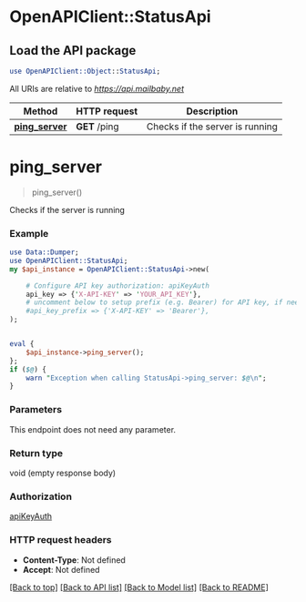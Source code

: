 # OpenAPIClient::StatusApi

## Load the API package
```perl
use OpenAPIClient::Object::StatusApi;
```

All URIs are relative to *https://api.mailbaby.net*

Method | HTTP request | Description
------------- | ------------- | -------------
[**ping_server**](StatusApi.md#ping_server) | **GET** /ping | Checks if the server is running


# **ping_server**
> ping_server()

Checks if the server is running

### Example
```perl
use Data::Dumper;
use OpenAPIClient::StatusApi;
my $api_instance = OpenAPIClient::StatusApi->new(

    # Configure API key authorization: apiKeyAuth
    api_key => {'X-API-KEY' => 'YOUR_API_KEY'},
    # uncomment below to setup prefix (e.g. Bearer) for API key, if needed
    #api_key_prefix => {'X-API-KEY' => 'Bearer'},
);


eval {
    $api_instance->ping_server();
};
if ($@) {
    warn "Exception when calling StatusApi->ping_server: $@\n";
}
```

### Parameters
This endpoint does not need any parameter.

### Return type

void (empty response body)

### Authorization

[apiKeyAuth](../README.md#apiKeyAuth)

### HTTP request headers

 - **Content-Type**: Not defined
 - **Accept**: Not defined

[[Back to top]](#) [[Back to API list]](../README.md#documentation-for-api-endpoints) [[Back to Model list]](../README.md#documentation-for-models) [[Back to README]](../README.md)

